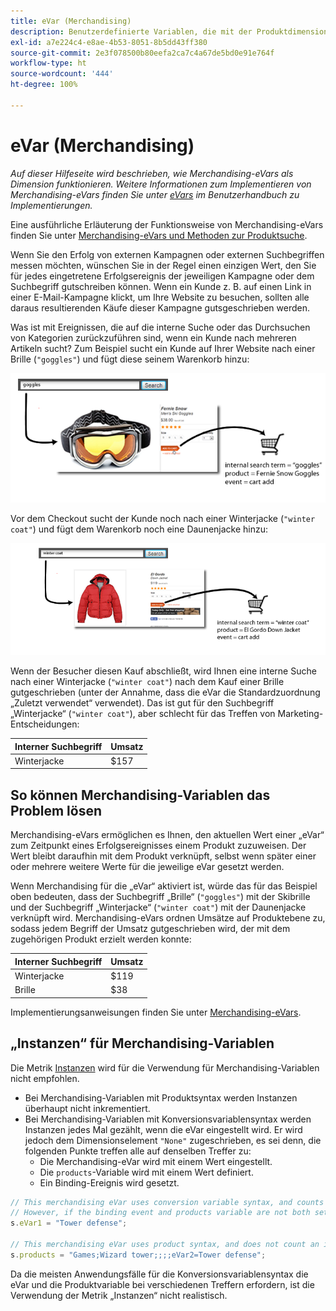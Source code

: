 ```yaml
---
title: eVar (Merchandising)
description: Benutzerdefinierte Variablen, die mit der Produktdimension verknüpft sind.
exl-id: a7e224c4-e8ae-4b53-8051-8b5dd43ff380
source-git-commit: 2e3f078500b80eefa2ca7c4a67de5bd0e91e764f
workflow-type: ht
source-wordcount: '444'
ht-degree: 100%

---
```


# eVar (Merchandising)

*Auf dieser Hilfeseite wird beschrieben, wie Merchandising-eVars als Dimension funktionieren. Weitere Informationen zum Implementieren von Merchandising-eVars finden Sie unter [eVars](/help/implement/vars/page-vars/evar.md) im Benutzerhandbuch zu Implementierungen.*

Eine ausführliche Erläuterung der Funktionsweise von Merchandising-eVars finden Sie unter [Merchandising-eVars und Methoden zur Produktsuche](https://experienceleague.adobe.com/docs/analytics/admin/admin-tools/conversion-variables/merchandising-evars.html?lang=de).


Wenn Sie den Erfolg von externen Kampagnen oder externen Suchbegriffen messen möchten, wünschen Sie in der Regel einen einzigen Wert, den Sie für jedes eingetretene Erfolgsereignis der jeweiligen Kampagne oder dem Suchbegriff gutschreiben können. Wenn ein Kunde z. B. auf einen Link in einer E-Mail-Kampagne klickt, um Ihre Website zu besuchen, sollten alle daraus resultierenden Käufe dieser Kampagne gutsgeschrieben werden.

Was ist mit Ereignissen, die auf die interne Suche oder das Durchsuchen von Kategorien zurückzuführen sind, wenn ein Kunde nach mehreren Artikeln sucht? Zum Beispiel sucht ein Kunde auf Ihrer Website nach einer Brille (`"goggles"`) und fügt diese seinem Warenkorb hinzu:

![Beispiel für Brille](assets/merch-example-goggles.png)

Vor dem Checkout sucht der Kunde noch nach einer Winterjacke (`"winter coat"`) und fügt dem Warenkorb noch eine Daunenjacke hinzu:

![Beispiel für eine Jacke](assets/merch-example-coat.png)

Wenn der Besucher diesen Kauf abschließt, wird Ihnen eine interne Suche nach einer Winterjacke (`"winter coat"`) nach dem Kauf einer Brille gutgeschrieben (unter der Annahme, dass die eVar die Standardzuordnung „Zuletzt verwendet“ verwendet). Das ist gut für den Suchbegriff „Winterjacke“ (`"winter coat"`), aber schlecht für das Treffen von Marketing-Entscheidungen:

| Interner Suchbegriff | Umsatz |
|---|---|
| Winterjacke | $157 |

## So können Merchandising-Variablen das Problem lösen

Merchandising-eVars ermöglichen es Ihnen, den aktuellen Wert einer „eVar“ zum Zeitpunkt eines Erfolgsereignisses einem Produkt zuzuweisen. Der Wert bleibt daraufhin mit dem Produkt verknüpft, selbst wenn später einer oder mehrere weitere Werte für die jeweilige eVar gesetzt werden.

Wenn Merchandising für die „eVar“ aktiviert ist, würde das für das Beispiel oben bedeuten, dass der Suchbegriff „Brille“ (`"goggles"`) mit der Skibrille und der Suchbegriff „Winterjacke“ (`"winter coat"`) mit der Daunenjacke verknüpft wird. Merchandising-eVars ordnen Umsätze auf Produktebene zu, sodass jedem Begriff der Umsatz gutgeschrieben wird, der mit dem zugehörigen Produkt erzielt werden konnte:

| Interner Suchbegriff | Umsatz |
|---|---|
| Winterjacke | $119 |
| Brille | $38 |

Implementierungsanweisungen finden Sie unter [Merchandising-eVars](/help/implement/vars/page-vars/evar-merchandising.md).

## „Instanzen“ für Merchandising-Variablen

Die Metrik [Instanzen](../metrics/instances.md) wird für die Verwendung für Merchandising-Variablen nicht empfohlen.

* Bei Merchandising-Variablen mit Produktsyntax werden Instanzen überhaupt nicht inkrementiert.
* Bei Merchandising-Variablen mit Konversionsvariablensyntax werden Instanzen jedes Mal gezählt, wenn die eVar eingestellt wird. Er wird jedoch dem Dimensionselement `"None"` zugeschrieben, es sei denn, die folgenden Punkte treffen alle auf denselben Treffer zu:
   * Die Merchandising-eVar wird mit einem Wert eingestellt.
   * Die `products`-Variable wird mit einem Wert definiert.
   * Ein Binding-Ereignis wird gesetzt.

```js
// This merchandising eVar uses conversion variable syntax, and counts an instance.
// However, if the binding event and products variable are not both set, the instance attributes to "None".
s.eVar1 = "Tower defense";

// This merchandising eVar uses product syntax, and does not count an instance.
s.products = "Games;Wizard tower;;;;eVar2=Tower defense";
```

Da die meisten Anwendungsfälle für die Konversionsvariablensyntax die eVar und die Produktvariable bei verschiedenen Treffern erfordern, ist die Verwendung der Metrik „Instanzen“ nicht realistisch.
